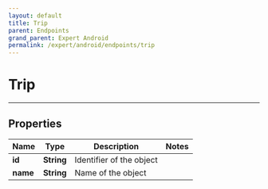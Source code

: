 ```yaml
---
layout: default
title: Trip
parent: Endpoints
grand_parent: Expert Android
permalink: /expert/android/endpoints/trip
---
```


# Trip

---

## Properties

| Name | Type | Description | Notes
| ------------ | ------------- | ------------- | -------------
**id** | **String** | Identifier of the object | 
**name** | **String** | Name of the object | 



